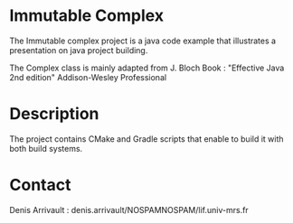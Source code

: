 Immutable Complex
=================

The Immutable complex project is a java code example that illustrates a presentation on java project building.

The Complex class is mainly adapted from J. Bloch Book : "Effective Java 2nd edition" Addison-Wesley Professional

Description
===========

The project contains CMake and Gradle scripts that enable to build it with both build systems.

Contact
=======

Denis Arrivault : denis.arrivault/NOSPAM<AT>NOSPAM/lif.univ-mrs.fr


